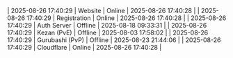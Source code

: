 | 2025-08-26 17:40:29 | Website | Online | 2025-08-26 17:40:28 |
| 2025-08-26 17:40:29 | Registration | Online | 2025-08-26 17:40:28 |
| 2025-08-26 17:40:29 | Auth Server | Offline | 2025-08-18 09:33:31 |
| 2025-08-26 17:40:29 | Kezan (PvE) | Offline | 2025-08-03 17:58:02 |
| 2025-08-26 17:40:29 | Gurubashi (PvP) | Offline | 2025-08-23 21:44:06 |
| 2025-08-26 17:40:29 | Cloudflare | Online | 2025-08-26 17:40:28 |
